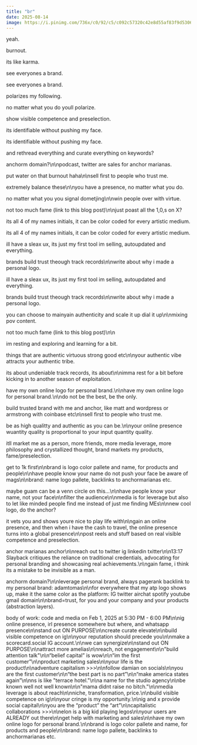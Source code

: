 ```yaml
---
title: "br"
date: 2025-08-14
image: https://i.pinimg.com/736x/c0/92/c5/c092c57320c42e8d55af83f9d5306314.jpg
---
```


yeah.

burnout.

its like karma.

see everyones a brand.

see everyones a brand.

polarizes my following.

no matter what you do youll polarize.

show visible competence and preselection.

its identifiable without pushing my face.

its identifiable without pushing my face.

and rethread everything and curate everything on keywords?

anchorm domain?\n\npodcast, twitter are sales for anchor marianas.

put water on that burnout haha\n\nsell first to people who trust me.

extremely balance these\n\nyou have a presence, no matter what you do.

no matter what you you signal dometjing\n\nwin people over with virtue.

not too much fame (link to this blog post)\n\njust poast all the 1,0,s on X?

its all 4 of my names initials, it can be color coded for every artistic medium.

its all 4 of my names initials, it can be color coded for every artistic medium.

ill have a sleax ux, its just my first tool im selling, autoupdated and everything.

brands build trust theough track records\n\nwrite about why i made a personal logo.

ill have a sleax ux, its just my first tool im selling, autoupdated and everything.

brands build trust theough track records\n\nwrite about why i made a personal logo.

you can choose to mainyain authenticity and scale it up dial it up\n\nmixing pov content.

not too much fame (link to this blog post)\n\n

im resting and exploring and learning for a bit.

things that are authentic virtuous strong good etc\n\nyour authentic vibe attracts your authentic tribe.

its about undeniable track records, its about\n\nimma rest for a bit before kicking in to another season of exploitation.

have my own online logo for personal brand.\n\nhave my own online logo for personal brand.\n\ndo not be the best, be the only.

build trusted brand with me and anchor, like matt and wordpress or armstrong with coinbase etc\n\nsell first to people who trust me.

be as high qualitty and authentic as you can be.\n\nyour online presence wuantity quality is proportional to your input quantity quality.

itll market me as a person, more friends, more media leverage, more philosophy and crystallized thought, brand markets my products, fame/preselection.

get to 1k first\n\nbrand is logo color pallete and name, for products and people\n\nhave people know your name do not push your face be aware of mags\n\nbrand: name logo pallete, backlinks to anchormarianas etc.

maybe guam can be a venn circle on this...\n\nhave people know your name, not your face\n\nfilter the audience\n\nmedia is for leverage but also to let like minded people find me instead of just me finding MEs\n\nnew cool logo, do the anchor?

it vets you and shows youre nice to play life with\n\ngain an online presence, and then when i have the cash to travel, the online presence turns into a global presence\n\npost reels and stuff based on real visible competence and preselection.

anchor marianas anchor\n\nreach out to twitter ig linkedin txitter\n\n13:17 Slayback critiques the reliance on traditional credentials, advocating for personal branding and showcasing real achievements.\n\ngain fame, i think its a mistake to be invisible as a man.

anchorm domain?\n\nleverage personal brand, always pagerank backlink to my personal brand: adamtomas\n\nfor everywhere that my atp logo shows up, make it the same color as the platform: IG twitter airchat spotify youtube gmail domain\n\nbrand=trust, for you and your company and your products (abstraction layers).

body of work: code and media on Feb 1, 2025 at 5:30 PM - 6:00 PM\n\nig online presence, irl presence somewhere but where, and whatsapp presence\n\nstand out ON PURPOSE\n\ncreate curate elevate\n\nbuild visible competence on ig\n\nyour reputation should precede you\n\nmake a scorecard.social IG account.\n\nwe can synergize\n\nstand out ON PURPOSE\n\nattract more amelias\n\nreach, not engagement\n\n"build attention talk"\n\n“belief capital” is wow\n\n“im the first customer”\n\nproduct marketing sales\n\nyour life is the product\n\nadventure capitalism >>>\n\nfollow damian on socials\n\nyou are the first customer\n\n“the best part is no part”\n\n“make america states again”\n\nns is like "terrace hotel."\n\na name for the studio agency\n\nbe known well not well known\n\n"mama didnt raise no bitch."\n\nmedia leverage is about reach\n\nniche, transformation, price.\n\nbuild visible competence on ig\n\nyour cringe is my opportunity.\n\nig and x provide social capital\n\nyou are the “product” the “art”\n\ncapitalistic collaborations >>>\n\nelon is a big kid playing legos\n\nyour users are ALREADY out there\n\nget help with marketing and sales\n\nhave my own online logo for personal brand.\n\nbrand is logo color pallete and name, for products and people\n\nbrand: name logo pallete, backlinks to anchormarianas etc.

